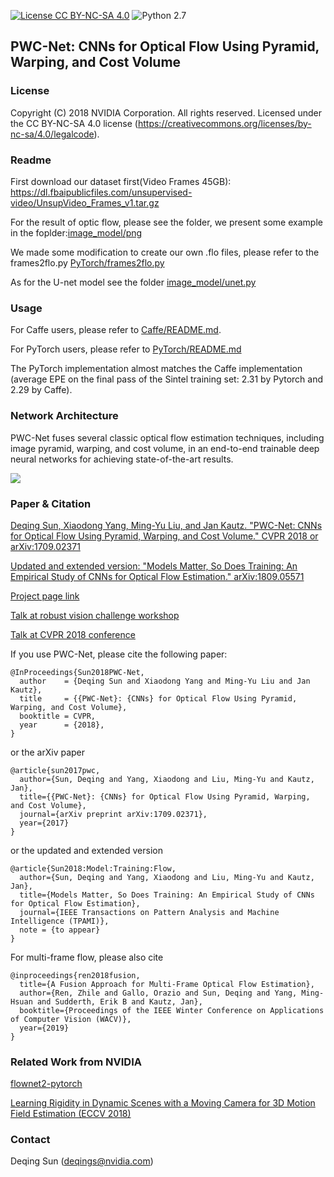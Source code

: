 [![License CC BY-NC-SA 4.0](https://img.shields.io/badge/license-CC4.0-blue.svg)](https://raw.githubusercontent.com/NVIDIA/FastPhotoStyle/master/LICENSE.md)
![Python 2.7](https://img.shields.io/badge/python-2.7-green.svg)

## PWC-Net: CNNs for Optical Flow Using Pyramid, Warping, and Cost Volume

### License
Copyright (C) 2018 NVIDIA Corporation. All rights reserved. Licensed under the CC BY-NC-SA 4.0 license (https://creativecommons.org/licenses/by-nc-sa/4.0/legalcode).
### Readme 

First download our dataset first(Video Frames 45GB): https://dl.fbaipublicfiles.com/unsupervised-video/UnsupVideo_Frames_v1.tar.gz

For the result of optic flow, please see the folder, we present some example in the foplder:[image_model/png](image_model/png)

We made some modification to create our own .flo files, please refer to the frames2flo.py [PyTorch/frames2flo.py](PyTorch/frames2flo.py)

As for the U-net model see the folder [image_model/unet.py](image_model/unet.py)
### Usage

For Caffe users, please refer to [Caffe/README.md](Caffe/README.md).

For PyTorch users, please refer to [PyTorch/README.md](PyTorch/README.md)

The PyTorch implementation almost matches the Caffe implementation (average EPE on the final pass of the Sintel training set: 2.31 by Pytorch and 2.29 by Caffe). 

### Network Architecture

PWC-Net fuses several classic optical flow estimation techniques, including image pyramid, warping, and cost volume, in an end-to-end trainable deep neural networks for achieving state-of-the-art results.

![](network.png)


### Paper & Citation
[Deqing Sun, Xiaodong Yang, Ming-Yu Liu, and Jan Kautz. "PWC-Net: CNNs for Optical Flow Using Pyramid, Warping, and Cost Volume." CVPR 2018 or arXiv:1709.02371](https://arxiv.org/abs/1709.02371)

[Updated and extended version: "Models Matter, So Does Training: An Empirical Study of CNNs for Optical Flow Estimation." 	arXiv:1809.05571](https://arxiv.org/abs/1809.05571)

[Project page link](http://research.nvidia.com/publication/2018-02_PWC-Net:-CNNs-for)

[Talk at robust vision challenge workshop](https://www.youtube.com/watch?v=vVU8XV0Ac_0)

[Talk at CVPR 2018 conference](https://youtu.be/LBJ20kxr1a0?t=421)
 

If you use PWC-Net, please cite the following paper: 
```
@InProceedings{Sun2018PWC-Net,
  author    = {Deqing Sun and Xiaodong Yang and Ming-Yu Liu and Jan Kautz},
  title     = {{PWC-Net}: {CNNs} for Optical Flow Using Pyramid, Warping, and Cost Volume},
  booktitle = CVPR,
  year      = {2018},
}
```
or the arXiv paper
```
@article{sun2017pwc,
  author={Sun, Deqing and Yang, Xiaodong and Liu, Ming-Yu and Kautz, Jan},
  title={{PWC-Net}: {CNNs} for Optical Flow Using Pyramid, Warping, and Cost Volume},
  journal={arXiv preprint arXiv:1709.02371},
  year={2017}
}
```
or the updated and extended version
```
@article{Sun2018:Model:Training:Flow,
  author={Sun, Deqing and Yang, Xiaodong and Liu, Ming-Yu and Kautz, Jan},
  title={Models Matter, So Does Training: An Empirical Study of CNNs for Optical Flow Estimation},
  journal={IEEE Transactions on Pattern Analysis and Machine Intelligence (TPAMI)},
  note = {to appear}
}
```
For multi-frame flow, please also cite
```
@inproceedings{ren2018fusion,
  title={A Fusion Approach for Multi-Frame Optical Flow Estimation},
  author={Ren, Zhile and Gallo, Orazio and Sun, Deqing and Yang, Ming-Hsuan and Sudderth, Erik B and Kautz, Jan},
  booktitle={Proceedings of the IEEE Winter Conference on Applications of Computer Vision (WACV)},
  year={2019}
}
```
### Related Work from NVIDIA 
[flownet2-pytorch](https://github.com/NVIDIA/flownet2-pytorch)

[Learning Rigidity in Dynamic Scenes with a Moving Camera for 3D Motion Field Estimation (ECCV 2018)](https://github.com/NVlabs/learningrigidity)

### Contact
Deqing Sun (deqings@nvidia.com)

